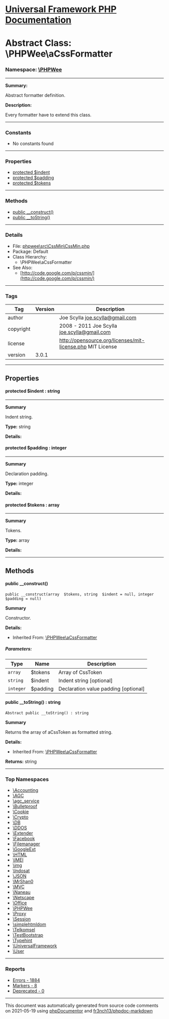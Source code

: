 # [Universal Framework PHP Documentation](../home.md)

# Abstract Class: \PHPWee\aCssFormatter
### Namespace: [\PHPWee](../namespaces/PHPWee.md)
---
**Summary:**

Abstract formatter definition.

**Description:**

Every formatter have to extend this class.

---
### Constants
* No constants found
---
### Properties
* [protected $indent](../classes/PHPWee.aCssFormatter.md#property_indent)
* [protected $padding](../classes/PHPWee.aCssFormatter.md#property_padding)
* [protected $tokens](../classes/PHPWee.aCssFormatter.md#property_tokens)
---
### Methods
* [public __construct()](../classes/PHPWee.aCssFormatter.md#method___construct)
* [public __toString()](../classes/PHPWee.aCssFormatter.md#method___toString)
---
### Details
* File: [phpwee\src\CssMin\CssMin.php](../files/phpwee.src.CssMin.CssMin.md)
* Package: Default
* Class Hierarchy:
  * \PHPWee\aCssFormatter
* See Also:
  * [http://code.google.com/p/cssmin/](http://code.google.com/p/cssmin/)
---
### Tags
| Tag | Version | Description |
| --- | ------- | ----------- |
| author |  | Joe Scylla <joe.scylla@gmail.com> |
| copyright |  | 2008 - 2011 Joe Scylla <joe.scylla@gmail.com> |
| license |  | http://opensource.org/licenses/mit-license.php MIT License |
| version | 3.0.1 |  |
---
## Properties
<a name="property_indent"></a>
#### protected $indent : string
---
**Summary**

Indent string.

**Type:** string

**Details:**


<a name="property_padding"></a>
#### protected $padding : integer
---
**Summary**

Declaration padding.

**Type:** integer

**Details:**


<a name="property_tokens"></a>
#### protected $tokens : array
---
**Summary**

Tokens.

**Type:** array

**Details:**



---
## Methods
<a name="method___construct" class="anchor"></a>
#### public __construct() 

```
public __construct(array  $tokens, string  $indent = null, integer  $padding = null) 
```

**Summary**

Constructor.

**Details:**
* Inherited From: [\PHPWee\aCssFormatter](../classes/PHPWee.aCssFormatter.md)
##### Parameters:
| Type | Name | Description |
| ---- | ---- | ----------- |
| <code>array</code> | $tokens  | Array of CssToken |
| <code>string</code> | $indent  | Indent string [optional] |
| <code>integer</code> | $padding  | Declaration value padding [optional] |




<a name="method___toString" class="anchor"></a>
#### public __toString() : string

```
Abstract public __toString() : string
```

**Summary**

Returns the array of aCssToken as formatted string.

**Details:**
* Inherited From: [\PHPWee\aCssFormatter](../classes/PHPWee.aCssFormatter.md)

**Returns:** string



---

### Top Namespaces

* [\Accounting](../namespaces/Accounting.md)
* [\AGC](../namespaces/AGC.md)
* [\agc_service](../namespaces/agc_service.md)
* [\Bulletproof](../namespaces/Bulletproof.md)
* [\Cookie](../namespaces/Cookie.md)
* [\Crypto](../namespaces/Crypto.md)
* [\DB](../namespaces/DB.md)
* [\DDOS](../namespaces/DDOS.md)
* [\Extender](../namespaces/Extender.md)
* [\Facebook](../namespaces/Facebook.md)
* [\Filemanager](../namespaces/Filemanager.md)
* [\GoogleExt](../namespaces/GoogleExt.md)
* [\HTML](../namespaces/HTML.md)
* [\IMEI](../namespaces/IMEI.md)
* [\img](../namespaces/img.md)
* [\Indosat](../namespaces/Indosat.md)
* [\JSON](../namespaces/JSON.md)
* [\MrShan0](../namespaces/MrShan0.md)
* [\MVC](../namespaces/MVC.md)
* [\Naneau](../namespaces/Naneau.md)
* [\Netscape](../namespaces/Netscape.md)
* [\Office](../namespaces/Office.md)
* [\PHPWee](../namespaces/PHPWee.md)
* [\Proxy](../namespaces/Proxy.md)
* [\Session](../namespaces/Session.md)
* [\simplehtmldom](../namespaces/simplehtmldom.md)
* [\Telkomsel](../namespaces/Telkomsel.md)
* [\TestBootstrap](../namespaces/TestBootstrap.md)
* [\Typehint](../namespaces/Typehint.md)
* [\UniversalFramework](../namespaces/UniversalFramework.md)
* [\User](../namespaces/User.md)

---

### Reports
* [Errors - 1884](../reports/errors.md)
* [Markers - 8](../reports/markers.md)
* [Deprecated - 0](../reports/deprecated.md)

---

This document was automatically generated from source code comments on 2021-05-19 using [phpDocumentor](http://www.phpdoc.org/) and [fr3nch13/phpdoc-markdown](https://github.com/fr3nch13/phpdoc-markdown)

